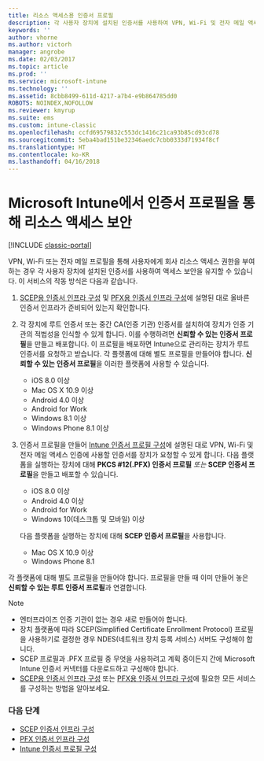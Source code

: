 ```yaml
---
title: 리소스 액세스용 인증서 프로필
description: 각 사용자 장치에 설치된 인증서를 사용하여 VPN, Wi-Fi 및 전자 메일 액세스를 보호합니다.
keywords: ''
author: vhorne
ms.author: victorh
manager: angrobe
ms.date: 02/03/2017
ms.topic: article
ms.prod: ''
ms.service: microsoft-intune
ms.technology: ''
ms.assetid: 8cbb8499-611d-4217-a7b4-e9b864785dd0
ROBOTS: NOINDEX,NOFOLLOW
ms.reviewer: kmyrup
ms.suite: ems
ms.custom: intune-classic
ms.openlocfilehash: ccfd69579832c553dc1416c21ca93b85cd93cd78
ms.sourcegitcommit: 5eba4bad151be32346aedc7cbb0333d71934f8cf
ms.translationtype: HT
ms.contentlocale: ko-KR
ms.lasthandoff: 04/16/2018
---
```

# <a name="secure-resource-access-with-certificate-profiles-in-microsoft-intune"></a>Microsoft Intune에서 인증서 프로필을 통해 리소스 액세스 보안

[!INCLUDE [classic-portal](../includes/classic-portal.md)]

VPN, Wi-Fi 또는 전자 메일 프로필을 통해 사용자에게 회사 리소스 액세스 권한을 부여하는 경우 각 사용자 장치에 설치된 인증서를 사용하여 액세스 보안을 유지할 수 있습니다. 이 서비스의 작동 방식은 다음과 같습니다.

1. [SCEP용 인증서 인프라 구성](configure-certificate-infrastructure-for-scep.md) 및 [PFX용 인증서 인프라 구성](configure-certificate-infrastructure-for-pfx.md)에 설명된 대로 올바른 인증서 인프라가 준비되어 있는지 확인합니다.

2. 각 장치에 루트 인증서 또는 중간 CA(인증 기관) 인증서를 설치하여 장치가 인증 기관의 적법성을 인식할 수 있게 합니다. 이를 수행하려면 **신뢰할 수 있는 인증서 프로필**을 만들고 배포합니다. 이 프로필을 배포하면 Intune으로 관리하는 장치가 루트 인증서를 요청하고 받습니다. 각 플랫폼에 대해 별도 프로필을 만들어야 합니다. **신뢰할 수 있는 인증서 프로필**을 이러한 플랫폼에 사용할 수 있습니다.
   -  iOS 8.0 이상
   -  Mac OS X 10.9 이상
   -  Android 4.0 이상
   -  Android for Work
   -  Windows 8.1 이상
   -  Windows Phone 8.1 이상

3. 인증서 프로필을 만들어 [Intune 인증서 프로필 구성](configure-intune-certificate-profiles.md)에 설명된 대로 VPN, Wi-Fi 및 전자 메일 액세스 인증에 사용할 인증서를 장치가 요청할 수 있게 합니다. 다음 플랫폼을 실행하는 장치에 대해 **PKCS #12(.PFX) 인증서 프로필** *또는* **SCEP 인증서 프로필**을 만들고 배포할 수 있습니다.

   -  iOS 8.0 이상
   -  Android 4.0 이상
   -  Android for Work
   -  Windows 10(데스크톱 및 모바일) 이상

   다음 플랫폼을 실행하는 장치에 대해 **SCEP 인증서 프로필**을 사용합니다.
    -   Mac OS X 10.9 이상
    -   Windows Phone 8.1

각 플랫폼에 대해 별도 프로필을 만들어야 합니다. 프로필을 만들 때 이미 만들어 놓은 **신뢰할 수 있는 루트 인증서 프로필**과 연결합니다.

> [!NOTE]           
> - 엔터프라이즈 인증 기관이 없는 경우 새로 만들어야 합니다.
>- 장치 플랫폼에 따라 SCEP(Simplified Certificate Enrollment Protocol) 프로필을 사용하기로 결정한 경우 NDES(네트워크 장치 등록 서비스) 서버도 구성해야 합니다.
>-  SCEP 프로필과 .PFX 프로필 중 무엇을 사용하려고 계획 중이든지 간에 Microsoft Intune 인증서 커넥터를 다운로드하고 구성해야 합니다.
>-  [SCEP용 인증서 인프라 구성](configure-certificate-infrastructure-for-scep.md) 또는 [PFX용 인증서 인프라 구성](configure-certificate-infrastructure-for-pfx.md)에 필요한 모든 서비스를 구성하는 방법을 알아보세요.

### <a name="next-steps"></a>다음 단계
- [SCEP 인증서 인프라 구성](configure-certificate-infrastructure-for-scep.md)
- [PFX 인증서 인프라 구성](configure-certificate-infrastructure-for-pfx.md)
- [Intune 인증서 프로필 구성](configure-intune-certificate-profiles.md)
